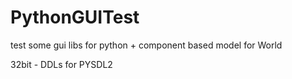 PythonGUITest
=============

test some gui libs for python + component based model for World


32bit - DDLs for PYSDL2
